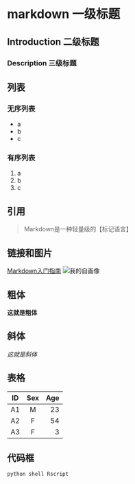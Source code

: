 # markdown 一级标题
## Introduction 二级标题
### Description 三级标题
## 列表
### 无序列表
* a
* b
* c
### 有序列表
1. a
2. b
3. c
## 引用
> Markdown是一种轻量级的【标记语言】
## 链接和图片
[Markdown入门指南](https://www.jianshu.com/p/1e402922ee32/)
![我的自画像](http://f.cl.ly/items/2W0R401Y2p2q1K1g3l06/5070_1280x1024.jpg)
## 粗体
**这就是粗体**
## 斜体
*这就是斜体*
## 表格
|ID        |Sex     |Age    |
|----------|:------:|------:|
|A1        | M      |23     |
|A2        | F      |54     |
|A3        | F      | 3     |
## 代码框
`python
shell
Rscript`


